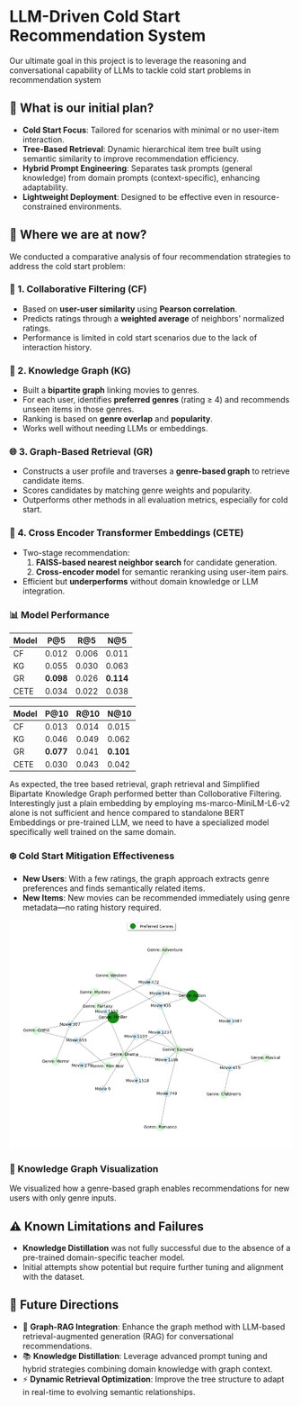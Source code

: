 
# LLM-Driven Cold Start Recommendation System

Our ultimate goal in this project is to leverage the reasoning and conversational capability of LLMs to tackle cold start problems in recommendation system

## 🚀 What is our initial plan?
- **Cold Start Focus**: Tailored for scenarios with minimal or no user-item interaction.
- **Tree-Based Retrieval**: Dynamic hierarchical item tree built using semantic similarity to improve recommendation efficiency.
- **Hybrid Prompt Engineering**: Separates task prompts (general knowledge) from domain prompts (context-specific), enhancing adaptability.
- **Lightweight Deployment**: Designed to be effective even in resource-constrained environments.

## 📌 Where we are at now?

We conducted a comparative analysis of four recommendation strategies to address the cold start problem:

### 🔁 1. Collaborative Filtering (CF)
- Based on **user-user similarity** using **Pearson correlation**.
- Predicts ratings through a **weighted average** of neighbors' normalized ratings.
- Performance is limited in cold start scenarios due to the lack of interaction history.

### 🧠 2. Knowledge Graph (KG)
- Built a **bipartite graph** linking movies to genres.
- For each user, identifies **preferred genres** (rating ≥ 4) and recommends unseen items in those genres.
- Ranking is based on **genre overlap** and **popularity**.
- Works well without needing LLMs or embeddings.

### 🌐 3. Graph-Based Retrieval (GR)
- Constructs a user profile and traverses a **genre-based graph** to retrieve candidate items.
- Scores candidates by matching genre weights and popularity.
- Outperforms other methods in all evaluation metrics, especially for cold start.

### 🤖 4. Cross Encoder Transformer Embeddings (CETE)
- Two-stage recommendation:
  1. **FAISS-based nearest neighbor search** for candidate generation.
  2. **Cross-encoder model** for semantic reranking using user-item pairs.
- Efficient but **underperforms** without domain knowledge or LLM integration.

### 📊 Model Performance

| Model | P@5 | R@5 | N@5 |
|-------|-----|-----|-----|
| CF    | 0.012 | 0.006 | 0.011 |
| KG    | 0.055 | 0.030 | 0.063 |
| GR    | **0.098** | 0.026 | **0.114** |
| CETE  | 0.034 | 0.022 | 0.038 |

| Model | P@10 | R@10 | N@10 |
|-------|------|------|------|
| CF    | 0.013 | 0.014 | 0.015 |
| KG    | 0.046 | 0.049 | 0.062 |
| GR    | **0.077** | 0.041 | **0.101** |
| CETE  | 0.030 | 0.043 | 0.042 |

As expected, the tree based retrieval, graph retrieval and Simplified Bipartate Knowledge Graph performed better than Colloborative Filtering.
Interestingly just a plain embedding by employing ms-marco-MiniLM-L6-v2 alone is not sufficient and hence compared to standalone BERT Embeddings or
pre-trained LLM, we need to have a specialized model specifically well trained on the same domain.

### ❄️ Cold Start Mitigation Effectiveness

- **New Users**: With a few ratings, the graph approach extracts genre preferences and finds semantically related items.
- **New Items**: New movies can be recommended immediately using genre metadata—no rating history required.

![Alt text for accessibility](Cold_Start_Rec.png)

### 🧪 Knowledge Graph Visualization
We visualized how a genre-based graph enables recommendations for new users with only genre inputs.

## ⚠️ Known Limitations and Failures

- **Knowledge Distillation** was not fully successful due to the absence of a pre-trained domain-specific teacher model.
- Initial attempts show potential but require further tuning and alignment with the dataset.

## 🚧 Future Directions

- 🌳 **Graph-RAG Integration**: Enhance the graph method with LLM-based retrieval-augmented generation (RAG) for conversational recommendations.
- 📚 **Knowledge Distillation**: Leverage advanced prompt tuning and hybrid strategies combining domain knowledge with graph context.
- ⚡ **Dynamic Retrieval Optimization**: Improve the tree structure to adapt in real-time to evolving semantic relationships.
